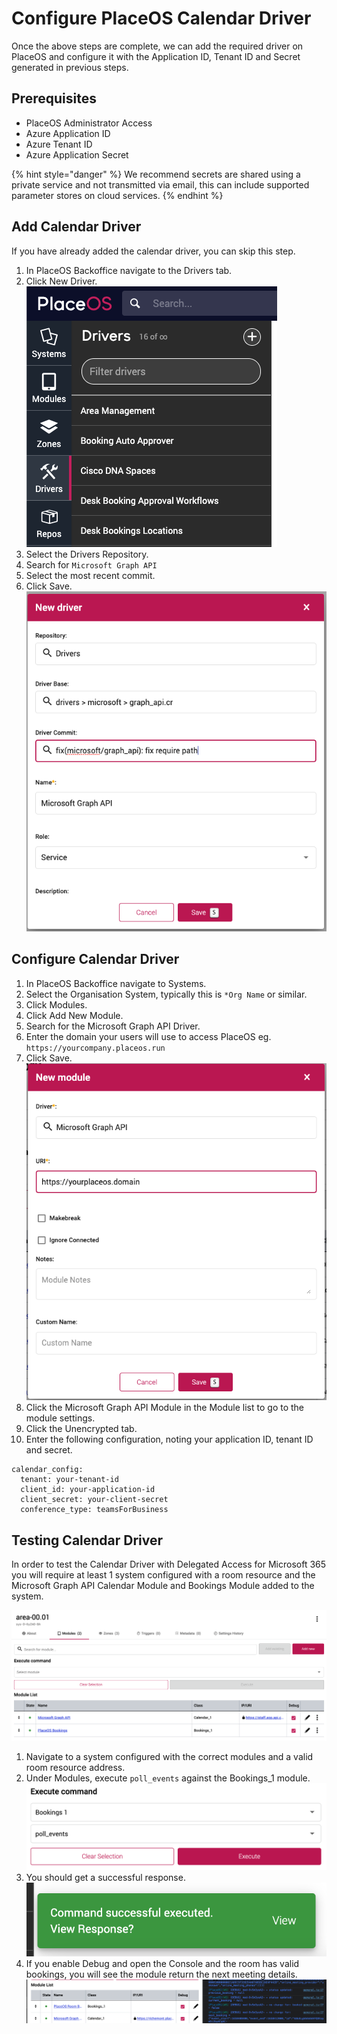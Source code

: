 # Configure PlaceOS Calendar Driver

Once the above steps are complete, we can add the required driver on PlaceOS and configure it with the Application ID, Tenant ID and Secret generated in previous steps.

## Prerequisites

* PlaceOS Administrator Access
* Azure Application ID
* Azure Tenant ID
* Azure Application Secret

{% hint style="danger" %}
We recommend secrets are shared using a private service and not transmitted via email, this can include supported parameter stores on cloud services.
{% endhint %}

## Add Calendar Driver

If you have already added the calendar driver, you can skip this step.

1. In PlaceOS Backoffice navigate to the Drivers tab.
2. Click New Driver.\
   ![](<../../../.gitbook/assets/image (15).png>)
3. Select the Drivers Repository.
4. Search for `Microsoft Graph API`
5. Select the most recent commit.
6. Click Save. \
   ![](<../../../.gitbook/assets/image (16) (1).png>)

## Configure Calendar Driver

1. In PlaceOS Backoffice navigate to Systems.
2. Select the Organisation System, typically this is `*Org Name` or similar.
3. Click Modules.
4. Click Add New Module.
5. Search for the Microsoft Graph API Driver.
6. Enter the domain your users will use to access PlaceOS eg. `https://yourcompany.placeos.run`
7. Click Save.\
   ![](<../../../.gitbook/assets/image (17).png>)
8. Click the Microsoft Graph API Module in the Module list to go to the module settings.
9. Click the Unencrypted tab.
10. Enter the following configuration, noting your application ID, tenant ID and secret.

```
calendar_config:
  tenant: your-tenant-id
  client_id: your-application-id
  client_secret: your-client-secret
  conference_type: teamsForBusiness
```

## Testing Calendar Driver

In order to test the Calendar Driver with Delegated Access for Microsoft 365 you will require at least 1 system configured with a room resource and the Microsoft Graph API Calendar Module and Bookings Module added to the system.

![](<../../../.gitbook/assets/image (7) (2).png>)

1. Navigate to a system configured with the correct modules and a valid room resource address.
2. Under Modules, execute `poll_events` against the Bookings\_1 module.\
   ![](<../../../.gitbook/assets/image (6) (1).png>)
3. You should get a successful response.\
   ![](<../../../.gitbook/assets/image (20) (1).png>)
4. If you enable Debug and open the Console and the room has valid bookings, you will see the module return the next meeting details.\
   ![](<../../../.gitbook/assets/image (18).png>)
